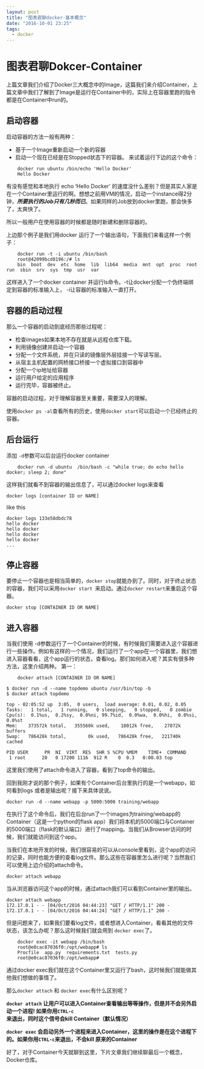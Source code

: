 ```yaml
---
layout: post
title: "图表君聊docker-基本概念"
date: "2016-10-01 23:25"
tags:
  - docker
---
```


# 图表君聊Dokcer-Container
上篇文章我们介绍了Docker三大概念中的Image，这篇我们来介绍Container，上篇文章中我们了解到了Image是运行在Container中的，实际上在容器里跑的指令都是在Container中run的。

## 启动容器
启动容器的方法一般有两种：

* 基于一个Image重新启动一个新的容器
* 启动一个现在已经是在Stopped状态下的容器。
来试着运行下边的这个命令：

``` 
	docker run ubuntu /bin/echo 'Hello Docker'
	Hello Docker
```
有没有感觉和本地执行 echo ‘Hello Docker’ 的速度没什么差别？但是其实人家是在一个Container里运行的啊。想想之前用VM的情况，启动一个instance得2分钟，***所要执行的Job只有几秒而已***。如果同样的Job放到docker里跑，那会快多了，太爽快了。

所以一般用户在使用容器的时候都是随时新建和删除容器的。

上边那个例子是我们用docker 运行了一个输出语句，下面我们来看这样一个例子：

```
	docker run -t -i ubuntu /bin/bash
	root@42099bcd8196:/# ls
	bin  boot  dev  etc  home  lib  lib64  media  mnt  opt  proc  root  run  sbin  srv  sys  tmp  usr  var
```
这样进入了一个docker container 并运行ls命令。-t让docker分配一个伪终端绑定到容器的标准输入上， -i让容器的标准输入一直打开。

## 容器的启动过程
那么一个容器的启动到底经历那些过程呢：

* 检查images如果本地不存在就是从远程仓库下载。
* 利用镜像创建并启动一个容器
* 分配一个文件系统，并在只读的镜像层外层挂接一个写读写层。
* 从宿主主机配置的网桥接口桥接一个虚拟接口到容器中
* 分配一个ip地址给容器
* 运行用户给定的应用程序
* 运行完毕，容器被终止。

容器的启动过程，对于理解容器至关重要，需要深入的理解。

使用```docker ps -al```查看所有的历史，使用```docker start```可以启动一个已经终止的容器。

## 后台运行

添加 ```-d```参数可以后台运行docker container

```
	docker run -d ubuntu  /bin/bash -c "while true; do echo hello docker; sleep 2; done"
```

这样我们就看不到容器的输出信息了，可以通过docker logs来查看

```
docker logs [container ID or NAME]
```
like this 

```
docker logs 133e58dbdc78
hello docker
hello docker
hello docker
hello docker
...
```

## 停止容器
要停止一个容器也是相当简单的，```docker stop```就能办到了。同时，对于终止状态的容器，我们可以采用```docker start ```来启动。通过```docker restart```来重启这个容器。

```
docker stop [CONTAINER ID OR NAME]
```

## 进入容器
当我们使用 -d参数运行了一个Container的时候，有时候我们需要进入这个容器进行一些操作。例如有这样的一个情况，我们运行了一个app在一个容器里，我们想进入容器看看，这个app运行的状态，查看log。那们如何进入呢？其实有很多种方法，这里介绍两种。
第一：

```
	docker attach [CONTAINER ID OR NAME]
```	

```
$ docker run -d --name topdemo ubuntu /usr/bin/top -b
$ docker attach topdemo

top - 02:05:52 up  3:05,  0 users,  load average: 0.01, 0.02, 0.05
Tasks:   1 total,   1 running,   0 sleeping,   0 stopped,   0 zombie
Cpu(s):  0.1%us,  0.2%sy,  0.0%ni, 99.7%id,  0.0%wa,  0.0%hi,  0.0%si,  0.0%st
Mem:    373572k total,   355560k used,    18012k free,    27872k buffers
Swap:   786428k total,        0k used,   786428k free,   221740k cached

PID USER      PR  NI  VIRT  RES  SHR S %CPU %MEM    TIME+  COMMAND
 1 root      20   0 17200 1116  912 R    0  0.3   0:00.03 top

```
这里我们使用了attach命令进入了容器，看到了top命令的输出。

回到我刚才说的那个例子，如果有个Container后台里执行的是一个webapp，如何看到logs 或者是输出呢？接下来具体说说。

```
docker run -d --name webapp -p 5000:5000 training/webapp
```
在执行了这个命令后，我们在后台run了一个images为training/webapp的Container（这是一个python的flask app）我们将本机的5000端口与Container的5000端口（flask的默认端口）进行了mapping。当我们从Browser访问的时候，我们就能访问到这个app。

当我们在本地开发的时候，我们很容易的可以从console里看到，这个app的访问的记录，同时也能方便的查看log文件。那么这些在容器里怎么进行呢？当然我们可以使用上边介绍的attach命令。

```
docker attach webapp
```
当从浏览器访问这个app的时候，通过attach我们可以看到Container里的输出。

```
docker attach webapp
172.17.0.1 - - [04/Oct/2016 04:44:23] "GET / HTTP/1.1" 200 -
172.17.0.1 - - [04/Oct/2016 04:44:24] "GET / HTTP/1.1" 200 -
```
但是问题来了，如果我们要看log文件，或者想进入Container，看看其他的文件状态，该怎么办呢？那么这时候我们就会用到 ```docker exec```了。

```
	docker exec -it webapp /bin/bash
	root@e0cac87036f0:/opt/webapp# ls
	Procfile  app.py  requirements.txt  tests.py
	root@e0cac87036f0:/opt/webapp#
```

通过docker exec我们就在这个Container里又运行了bash，这时候我们就能做其他我们想做的事情了。

那么```docker attach``` 和 ```docker exec```有什么区别呢？

__```docker attach``` 让用户可以进入Container查看输出等等操作，但是并不会另外启动一个进程!       如果你用```CTRL-c```来退出，同时这个信号会kill Container（默认情况）__

__```docker exec``` 会启动另外一个进程来进入Container，这里的操作是在这个进程下的。如果你用```CTRL-c```来退出，不会kill 原来的Container__

好了，对于Container今天就聊到这里，下片文章我们继续聊最后一个概念，Docker仓库。








	






